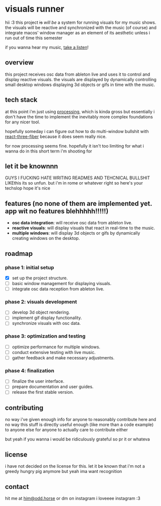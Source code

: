 # visuals runner

hii :3 this project ~~is~~ *will be* a system for running visuals for my music shows. the visuals will be reactive and synchronized with the music (of course) and integrate macos' window manager as an element of its aesthetic unless i run out of time this semester

if you wanna hear my music, [take a listen](https://odd.horse)!

## overview

this project receives osc data from ableton live and uses it to control and display reactive visuals. the visuals are displayed by dynamically controlling small desktop windows displaying 3d objects or gifs in time with the music.

## tech stack

at this point i'm just using [processing](https://processing.org/), which is kinda gross but essentially i don't have the time to implement the inevitably more complex foundations for any nicer tool.

hopefully someday i can figure out how to do multi-window bullshit with [react-three-fiber](https://github.com/pmndrs/react-three-fiber) because it does seem really nice.

for now processing seems fine. hopefully it isn't too limiting for what i wanna do in this short term i'm shooting for

## let it be knownnn

GUYS I FUCKING HATE WRITING READMES AND TEHCNICAL BULLSHIT LIKEthis its so unfun. but i'm in rome or whatever right so here's your techslop hope it's nice

## features (no none of them are implemented yet. app wit no features blehhhhh!!!!!)

- **osc data integration**: will receive osc data from ableton live.
- **reactive visuals**: will display visuals that react in real-time to the music.
- **multiple windows**: will display 3d objects or gifs by dynamically creating windows on the desktop.

## roadmap

### phase 1: initial setup

- [x] set up the project structure.
- [ ] basic window management for displaying visuals.
- [ ] integrate osc data reception from ableton live.

### phase 2: visuals development

- [ ] develop 3d object rendering.
- [ ] implement gif display functionality.
- [ ] synchronize visuals with osc data.

### phase 3: optimization and testing

- [ ] optimize performance for multiple windows.
- [ ] conduct extensive testing with live music.
- [ ] gather feedback and make necessary adjustments.

### phase 4: finalization

- [ ] finalize the user interface.
- [ ] prepare documentation and user guides.
- [ ] release the first stable version.

## contributing

no way i've given enough info for anyone to reasonably contribute here and no way this stuff is directly useful enough (like more than a code example) to anyone else for anyone to actually care to contribute either

but yeah if you wanna i would be ridiculously grateful so pr it or whateva

## license

i have not decided on the license for this. let it be known that i'm not a greedy hungry pig anymore but yeah ima want recognition

## contact

hit me at [him@odd.horse](mailto:him@odd.horse) or dm on instagram i loveeee instagram :3
